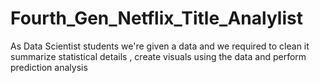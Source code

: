 # Fourth_Gen_Netflix_Title_Analylist
As Data Scientist students we're given a data and we required to clean it summarize statistical details , create visuals using the data and perform prediction analysis
